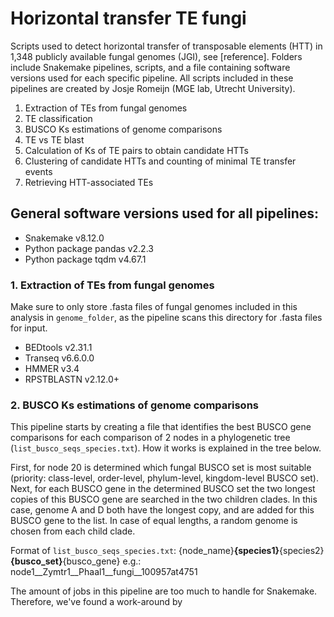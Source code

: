 # Horizontal transfer TE fungi
Scripts used to detect horizontal transfer of transposable elements (HTT) in 1,348 publicly available fungal genomes (JGI), see [reference]. Folders include Snakemake pipelines, scripts, and a file containing software versions used for each specific pipeline. All scripts included in these pipelines are created by Josje Romeijn (MGE lab, Utrecht University). 

1. Extraction of TEs from fungal genomes 
2. TE classification 
3. BUSCO Ks estimations of genome comparisons
4. TE vs TE blast
5. Calculation of Ks of TE pairs to obtain candidate HTTs 
6. Clustering of candidate HTTs and counting of minimal TE transfer events 
7. Retrieving HTT-associated TEs

## General software versions used for all pipelines: 
- Snakemake v8.12.0
- Python package pandas v2.2.3
- Python package tqdm v4.67.1

### 1. Extraction of TEs from fungal genomes
Make sure to only store .fasta files of fungal genomes included in this analysis in `genome_folder`, as the pipeline scans this directory for .fasta files for input. 
- BEDtools v2.31.1
- Transeq v6.6.0.0
- HMMER v3.4
- RPSTBLASTN v2.12.0+

### 2. BUSCO Ks estimations of genome comparisons
This pipeline starts by creating a file that identifies the best BUSCO gene comparisons for each comparison of 2 nodes in a phylogenetic tree (`list_busco_seqs_species.txt`). How it works is explained in the tree below. 

First, for node 20 is determined which fungal BUSCO set is most suitable (priority: class-level, order-level, phylum-level, kingdom-level BUSCO set). Next, for each BUSCO gene in the determined BUSCO set the two longest copies of this BUSCO gene are searched in the two children clades. In this case, genome A and D both have the longest copy, and are added for this BUSCO gene to the list. In case of equal lengths, a random genome is chosen from each child clade.

Format of `list_busco_seqs_species.txt`:
{node_name}__{species1}__{species2}__{busco_set}__{busco_gene}
e.g.:
node1__Zymtr1__Phaal1__fungi__100957at4751

The amount of jobs in this pipeline are too much to handle for Snakemake. Therefore, we've found a work-around by 
